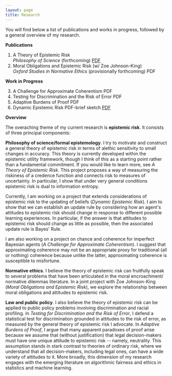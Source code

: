 ```yaml
---
layout: page
title: Research
---
```

You will find below a list of publications and works in progress, followed by a general overview of my research.  

**Publications**
1. A Theory of Epistemic Risk  
  _Philosophy of Science_ (forthcoming) [PDF](research/babic_ter.pdf)
2. Moral Obligations and Epistemic Risk (w/ Zoe Johnson-King)  
  _Oxford Studies in Normative Ethics_ (provisionally forthcoming) PDF

**Work in Progress** 

<ol start="3">
  <li>A Challenge for Approximate Coherentism PDF </li>
  <li>Testing for Discrimination and the Risk of Error PDF </li>
  <li>Adaptive Burdens of Proof PDF </li>
  <li>Dynamic Epistemic Risk PDF-brief sketch <a href="babic_ter.pdf">PDF</a> </li>
</ol> 

**Overview**
  
The overaching theme of my current research is **epistemic risk**. It consists of three principal components:

**Philosophy of science/formal epistemology**. I try to motivate and construct a general theory of epistemic risk in terms of alethic sensitivity to small changes in accuracy. This theory is currently developed within the epistemic utility framework, though I think of this as a starting point rather than a fundamental commitment. If you would like to learn more, see _A Theory of Epistemic Risk_. This project proposes a way of measuring the riskiness of a credence function and connects risk to measures of uncertainty. In particular, I show that under very general conditions epistemic risk is dual to information entropy. 

Currently, I am working on a project that extends considerations of epistemic risk to the updating of beliefs (_Dynamic Epistemic Risk_). I aim to show that we can establish an update rule by considering how an agent's attitudes to epistemic risk should change in response to different possible learning experiences. In particular, if the answer is that attitudes to epistemic risk should change as little as possible, then the associated update rule is Bayes' Rule. 

I am also working on a project on chance and coherence for imperfect Bayesian agents (_A Challenge for Approximate Coherentism_). I suggest that approximating coherence may not be an appropriate proxy for traditional (all or nothing) coherence because unlike the latter, approximating coherence is susceptible to misfortune. 

**Normative ethics**. I believe the theory of epistemic risk can fruitfully speak to several problems that have been articulated in the moral encroachment/ normative dilemmas literature. In a joint project with Zoe Johnson-King (_Moral Obligations and Epistemic Risk_), we explore the relationship between moral obligations and attitudes to epistemic risk.

**Law and public policy**. I also believe the theory of epistemic risk can be applied to public policy problems involving discrimination and racial profiling. In _Testing for Discrimination and the Risk of Error_, I defend a statistical test for discrimination grounded in attitudes to the risk of error, as measured by the general theory of epistemic risk I advocate. In _Adaptive Burdens of Proof_, I argue that many apparent paradoxes of proof arise because we assume that (without justification) that legal decision-makers must have one unique attitude to epistemic risk -- namely, neutrality. This assumption stands in stark contrast to theories of ordinary risk, where we understand that all decision-makers, including legal ones, can have a wide variety of attitudes to it. More broadly, this dimension of my research engages with the emerging literature on algorithmic fairness and ethics in statistics and machine learning. 
